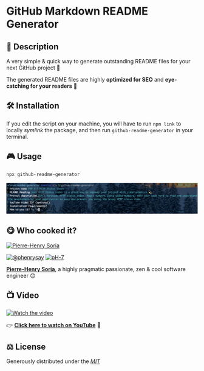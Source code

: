 # GitHub Markdown README Generator

## 📄 Description

A very simple &amp; quick way to generate outstanding README files for your next GitHub project 🚀

The generated README files are highly **optimized for SEO** and **eye-catching for your readers** 🥳


## 🛠 Installation

If you edit the script on your machine, you will have to run `npm link` to locally _symlink_ the package, and then run `github-readme-generator` in your terminal.


## 🎮 Usage

```bash
npx github-readme-generator
```

![GitHub README File Generator](github-readme-generator-usage.png)


## 😋 Who cooked it?

[![Pierre-Henry Soria](https://avatars0.githubusercontent.com/u/1325411?s=200)](https://ph7.me 'My personal website :-)')

[![@phenrysay][twitter-image]](https://twitter.com/phenrysay) [![pH-7][github-image]](https://github.com/pH-7)

**[Pierre-Henry Soria](https://ph7.me)**, a highly pragmatic passionate, zen &amp; cool software engineer 😊


## :tv: Video

[![Watch the video](https://i1.ytimg.com/vi/knK7JMwxl3M/sddefault.jpg)](https://www.youtube.com/watch?v=knK7JMwxl3M)

👉 **[Click here to watch on YouTube](https://www.youtube.com/watch?v=knK7JMwxl3M)** 🎉


## ⚖️ License

Generously distributed under the _[MIT](https://opensource.org/licenses/MIT)_ 


<!-- GitHub's Markdown reference links -->
[twitter-image]: https://img.shields.io/badge/Twitter-1DA1F2?style=for-the-badge&logo=twitter&logoColor=white
[github-image]: https://img.shields.io/badge/GitHub-100000?style=for-the-badge&logo=github&logoColor=white

<!-- Was generated by README Generator CLI on 2021-12-25 https://github.com/pH-7/github-readme-generator-cli -->
